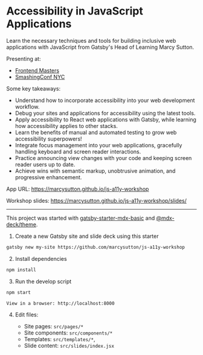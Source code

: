 # Accessibility in JavaScript Applications

Learn the necessary techniques and tools for building inclusive web applications with JavaScript from Gatsby's Head of Learning Marcy Sutton.

Presenting at:
- [Frontend Masters](https://frontendmasters.com/workshops/javascript-accessibility/)
- [SmashingConf NYC](https://smashingconf.com/ny-2019/)

Some key takeaways:

- Understand how to incorporate accessibility into your web development workflow.
- Debug your sites and applications for accessibility using the latest tools.
- Apply accessibility to React web applications with Gatsby, while learning how accessibility applies to other stacks.
- Learn the benefits of manual and automated testing to grow web accessibility superpowers!
- Integrate focus management into your web applications, gracefully handling keyboard and screen reader interactions.
- Practice announcing view changes with your code and keeping screen reader users up to date.
- Achieve wins with semantic markup, unobtrusive animation, and progressive enhancement.

App URL: https://marcysutton.github.io/js-a11y-workshop

Workshop slides: https://marcysutton.github.io/js-a11y-workshop/slides/

---

This project was started with [gatsby-starter-mdx-basic](https://github.com/christopherbiscardi/gatsby-starter-mdx-basic) and [@mdx-deck/theme](https://github.com/jxnblk/mdx-deck/tree/master/packages/gatsby-theme).

1. Create a new Gatsby site and slide deck using this starter

```sh
gatsby new my-site https://github.com/marcysutton/js-a11y-workshop
```

2. Install dependencies

```sh
npm install
```

3. Run the develop script

```sh
npm start
```

    View in a browser: http://localhost:8000

4. Edit files:

    - Site pages: `src/pages/*`
    - Site components: `src/components/*`
    - Templates: `src/templates/*`,
    - Slide content: `src/slides/index.jsx`
